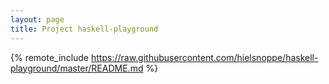 ```yaml
---
layout: page
title: Project haskell-playground
---
```


{% remote_include https://raw.githubusercontent.com/hielsnoppe/haskell-playground/master/README.md %}

